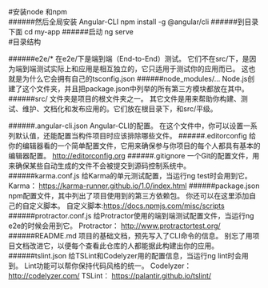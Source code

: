 #安装node 和npm  
######然后全局安装 Angular-CLI  npm install -g @angular/cli 
######到目录下面 cd my-app 
######启动  ng serve  
#目录结构

######e2e/*
    在e2e/下是端到端（End-to-End）测试。 它们不在src/下，是因为端到端测试实际上和应用是相互独立的，它只适用于测试你的应用而已。 这也就是为什么它会拥有自己的tsconfig.json
######node_modules/...
    Node.js创建了这个文件夹，并且把package.json中列举的所有第三方模块都放在其中。
######src/
    文件夹是项目的根文件夹之一。 其它文件是用来帮助你构建、测试、维护、文档化和发布应用的。它们放在根目录下，和src/平级。

######.angular-cli.json
    Angular-CLI的配置。 在这个文件中，你可以设置一系列默认值，还能配置当构件项目时应该排除哪些文件。
######.editorconfig
    给你的编辑器看的一个简单配置文件，它用来确保参与你项目的每个人都具有基本的编辑器配置。
    http://editorconfig.org
######.gitignore
    一个Git的配置文件，用来确保某些自动生成的文件不会被提交到源码控制系统中。
######karma.conf.js
    给Karma的单元测试配置，当运行ng test时会用到它。
    Karma：  https://karma-runner.github.io/1.0/index.html
######package.json
    npm配置文件，其中列出了项目使用到的第三方依赖包。 你还可以在这里添加自己的自定义脚本。
    自定义脚本:https://docs.npmjs.com/misc/scripts
######protractor.conf.js
    给Protractor使用的端到端测试配置文件，当运行ng e2e的时候会用到它。
    Protractor： http://www.protractortest.org/
######README.md
    项目的基础文档，预先写入了CLI命令的信息。 别忘了用项目文档改进它，以便每个查看此仓库的人都能据此构建出你的应用。
######tslint.json
    给TSLint和Codelyzer用的配置信息，当运行ng lint时会用到。 Lint功能可以帮你保持代码风格的统一。
    Codelyzer： http://codelyzer.com/
    TSLint：  https://palantir.github.io/tslint/

